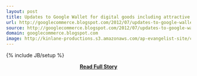 ```yaml
---
layout: post
title: Updates to Google Wallet for digital goods including attractive pricing and subscriptions support
url: http://googlecommerce.blogspot.com/2012/07/updates-to-google-wallet-for-digital.html
source: http://googlecommerce.blogspot.com/2012/07/updates-to-google-wallet-for-digital.html
domain: googlecommerce.blogspot.com
image: http://kinlane-productions.s3.amazonaws.com/ap-evangelist-site/curated/screenshots/9352_api500_com.png
---
```

{% include JB/setup %}<p></p>
<center><p><a href="http://googlecommerce.blogspot.com/2012/07/updates-to-google-wallet-for-digital.html" style='padding:25px; font-sze:18px; font-weight: bold;'>Read Full Story</a></p></center>
